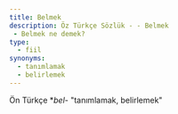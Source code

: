 ```yaml
---
title: Belmek
description: Öz Türkçe Sözlük - - Belmek 
 - Belmek ne demek?
type:
  - fiil
synonyms:
  - tanımlamak
  - belirlemek
---
```

Ön Türkçe \*_bel-_ "tanımlamak, belirlemek"
